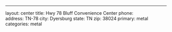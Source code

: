 ---
layout: center
title: Hwy 78 Bluff Convenience Center
phone:  
address: TN-78
city: Dyersburg
state: TN
zip: 38024
primary: metal
categories:
  metal
